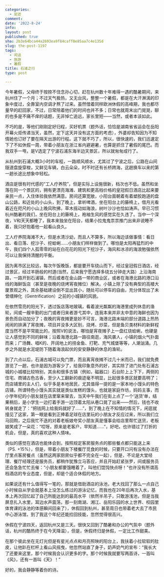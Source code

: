 ```yaml
---
categories:
  - 足迹
comment: 
date: '2022-8-24'
info: 
layout: post
published: true
sha: 2b3e64bca44a2693ea9f84caff0e85aa7c4e135d
slug: the-post-1197
tags:
  - 闲话
  - 旅游
  - 暑假
title: 石浦之行
type: post

---
```

今年暑假，父母终于按捺不住念孙心切，赶在杭州数十年难得一遇的酷暑期间，来杭州住了一个月；不过天气极热，又无台风，整整一个暑假，都是在大汗淋漓的印象中度过，全靠室内空调才熬了过来。虽然借着同样欧洲休假的高峰期，我也都尽量早的赶回家，不过，日常陪着他们的时间也并不多；日常也就周末出门晃晃，聊的也多是不痛不痒的话题，无非悼亡追远，家长里短——当然，或者本该如此。

不巧的是，等他们刚刚定好归程，买好机票（题外话，恰恰是湖南省省运会在岳阳开幕火炬传递当天，虽然，定下这天并没有这方面的考虑），外婆却告知因为不知情她也订好了要在隔天出游的行程。这下就不巧了，所以，很快速的，我们迅速定下了不如休假一周，带着小朋友在浙江省内避避暑，也算是抓住了暑假的尾巴。而我双手一甩，是V选定了宁波石浦东海半边天景区，所以就匆匆成行了。

从杭州到石浦大概3小时的车程，一路顺风顺水，尤其过了宁波之后，公路在山间隧道盘旋穿梭，又鲜见车辆，白云朵朵，时不时还有长桥跨海，这趟换车以来的第一趟长途比想象中轻松。

酒店是很有时代感的“工人疗养院”，但是实际上设施很新，档次也不低。虽然和坐落在同一个景区的，拥有更漂亮海滩、建筑和更高档价格的皇冠假日酒店比起来要亲民一点，入住体验我依然满意。房间还算宽敞，小阳台面朝着有着塑胶跑道的盘山公路，和近处的小山头，到了晚上，拿听啤酒，坐在阳台上的藤椅上，借月光看着近在咫尺的小山上晚风吹拂，草木摇动如海浪，树叶沙沙也恰如涛声。早已习惯杭州酷暑的我们，坐在阳台上的藤椅上，袍袖生风的感觉实在久违了。当中一个深夜，V和天天都睡了，我本来独坐在阳台，结果小拉鬼鬼祟祟推门出来非说睡不着，我只好抱着他一起看山良久。

工人疗养院海滩不大，但是水清沙幼，而且人不算多，所以海边该做事情：看日出、看日落、挖沙子、挖蛤蜊……小朋友们样样做到了。哪怕是太阳再猛烈的中午，我们四个人孤零零的站在白花花的阳光下挖沙子，海风和冰凉的海浪勉强依然可以让我保持清醒的平衡。

因为离市区比较远，每次午饭晚饭，都是要开车绕山而下，经过皇冠假日酒店，经过景区，经过羊肠般的村道(当然，后来我宁愿选择多绕五分钟走大路）上沿海南路，一路开到石浦镇，然后或者在金山路一带的商业区，或者在海港北路的港口沿线的海鲜饭店（甚至是夜晚的烧烤宵夜摊位）解决。小镇上除了没有典型的高楼大厦景观之外，其余基础建设倒不显出其小，随处可以停车的自由，充分体现出了未曾缙绅化（Gentrification）之前的小城镇的风貌。

在依然雪亮的阳光下，透过饭店落地玻璃，看着波光粼粼的海港里成列休息的渔轮，间或一艘辛勤的出门或者归来者游弋其中，连我本来并非太中意的海鲜也因为景色而自动加分了；夜晚的宵夜摊更是妙不可言，海港北路末端的部分道路上热热闹闹的排满了宵夜摊，项目并没多大区别，烧烤、炒菜，但是鱼贝类材料的新鲜程度当然不是平常能比的，按照V的说法，哪怕是宵夜摊子上一盘红烧蛤蜊，也硬是让人感觉到不同的鲜味；沿着海港北路一路往南逛，海风袭人，小镇的烟火气扑面而来；广场舞、唱K的、开阔地上的捞金鱼、打靶、充气城堡等等，人潮汹涌。几步之外就是水泥堤防下随着海浪起伏的安安静静的休息的渔轮。

到了六点以后，石浦古城可以免门票，而且离宵夜摊不过几十米而已，我们就免费游览了一趟，也许是因为游客少了，给我印象意外的好，其实除了进门处有石浦古城的小城楼比较特别，其余和很多古镇（例如，磁器口）石台阶上上下下，两侧的住宅、商铺古色古香，至少人工翻新的痕迹毫不明显，比起很多景区就要高明了；而店铺里的主人们，似乎多是本地居民，尤其值得一提的是一家本地小馒头的特色店铺，所谓特色小馒头其实就是类似发糕的馒头，也就是家庭作坊，妈妈主事，而小学年纪的小朋友就在店里窜来窜去，当天中午我们在街上点了一个‘送货’单，结果稍后，是小学生一边打着手游一边顶着太阳从巷口晃了出来——然后，钱也不收转身就走了：“把钱网上给我妈就好了……”，到了晚上在不知情的情况下，闲逛就撞见了这家，第一眼是看到正捧着足球在店里玩的小朋友才反应过来，所以我们立马回购，之后我忙不迭的对着老板娘夸奖小朋友真是懂事会给店里帮忙送货，老板娘笑成了一朵花：“哎呀，原来是老客户，早知道……”，好吧，也许错过了打折的机会，但是，真的喜欢这种人情味。

类似的感觉在酒店也能体会到，按照规定客房服务点的那些餐点都只能送上来（PS. +15%），但是，带着小朋友下楼餐厅觅食的时候，只要开口问有没有办法在厅里点客房餐点（虽然这两家厨房似乎都不完全在一起），但是，不论是大堂经理、餐厅经理还是服务员，都稍作犹豫立马答应，并且开始赶紧张罗，间或服务员还会急急忙忙去催：“小朋友都要饿睡着了，叫他们馄饨快点呀！”也许没有所谓高档酒店的专业态度，但是，却是个适合休假的地方。

如果说还有什么值得写一笔的，那就是借助酒店的泳池，老大找回了那么一点自己小时候自从学会就基本上没怎么练过的游泳记忆，而我也在20年后再次入水，基本上再次回忆起了自己所能达到的最高水平（依然半吊子，只敢游浅池，但是当我屏息扎入水里，耳边水声震荡，那一刻南湖、湘江、岳阳乐园的水上世界、校园里体育课的泳池的体感瞬间回来了），休假回到杭州，甚至周日也带着老大去了市民中心游泳馆，到了我这个年纪还能捡回技能，忽然觉得很高兴。

休假在宁波四天，返回杭州又是三天。很快又回到了酷暑和办公的气氛中（题外话，杭州的酷热终于在今天降温），但是，休假终归是休假，一定比工作甜美。

在那个彼此坐在无灯光但是有星光点点和月亮照映的阳台上，我扶着小拉软软的肚皮，让他趴在栏杆上看山风摇曳，他忽然站直了身子，奶声奶气的宣布：“我长大了还要来这里，那个时候我会认识更多的字。那个时候我就要写两首诗，一首叫《风》，还有一首叫《天》！”

好的，我会静静等着你的诗。
